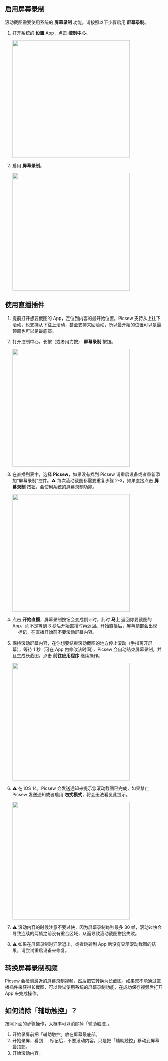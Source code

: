 ## 启用屏幕录制

滚动截图需要使用系统的 **屏幕录制** 功能。请按照以下步骤启用 **屏幕录制**。

1. 打开系统的 **设置** App，点击 **控制中心**。

	<img src="/assets/guide-recording-1.jpg" width="375" >

2. 启用 **屏幕录制**。

	<img src="/assets/guide-recording-3.jpg" width="375" >

## 使用直播插件

1. 提前打开想要截图的 App，定位到内容的最开始位置。Picsew 支持从上往下滚动，也支持从下往上滚动，甚至支持来回滚动，所以最开始的位置可以是最顶部也可以是最底部。

2. 打开控制中心，长按（或者用力按） **屏幕录制** 按钮。

	<img src="/assets/guide-recording-4.jpg" width="375" >

3. 在直播列表中，选择 **Picsew**，如果没有找到 Picsew 请重启设备或者重新添加“屏幕录制”控件。⚠️ 每次滚动截图都需要重复步骤 2-3，如果直接点击 **屏幕录制** 按钮，会使用系统的屏幕录制功能。

	<img src="/assets/guide-recording-5.jpg" width="375" >

4. 点击 **开始直播**，屏幕录制按钮会变成倒计时，此时 **马上** 返回你要截图的 App，而不是等到 3 秒后开始直播时再返回。开始直播后，屏幕顶部会出现 <img src="/assets/guide-recording-indicator.png" style="height:1em !important; vertical-align:-10%" > 标记，在直播开始前不要滚动屏幕内容。

5. 保持滚动屏幕内容，在你想要结束滚动截图的地方停止滚动（手指离开屏幕），等待 1 秒（可在 App 内修改该时间），Picsew 会自动结束屏幕录制，并且生成长截图，点击 **前往应用程序** 继续操作。

	<img src="/assets/guide-recording-6.jpg" width="375" >

6. ⚠️ 在 iOS 14，Picsew 会发送通知来提示您滚动截图已完成，如果禁止 Picsew 发送通知或者启用 **勿扰模式**，将会无法看见此提示。

	<img src="/assets/guide-recording-7.jpg" width="375" >

7. ⚠️ 滚动内容的时候注意不要过快，因为屏幕录制每秒最多 30 帧，滚动过快会导致连续的两帧之前没有重合区域，从而导致滚动截图拼接失败。

8. ⚠️ 如果在屏幕录制时异常退出，或者跳转到 App 后没有显示滚动截图的结果，请尝试重启设备来修复。

## 转换屏幕录制视频

Picsew 会检测最近的屏幕录制视频，然后把它转换为长截图。如果您不能通过直播插件来获得长截图，可以尝试使用系统的屏幕录制功能，在成功保存视频后打开 App 来完成操作。

## 如何消除「辅助触控」？

按照下面的步骤操作，大概率可以消除掉「辅助触控」。

1. 开始录屏前把「辅助触控」放在屏幕最底部。
2. 开始录屏，看到 <img src="/assets/guide-recording-indicator.png" style="height:1em !important; vertical-align:-10%" > 标记后，不要滚动内容，只是把「辅助触控」移动到屏幕最顶部。
3. 开始滚动内容。 ​​​​
